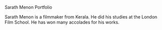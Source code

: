 Sarath Menon Portfolio

Sarath Menon is a filmmaker from Kerala. He did his studies at the London Film School. He has won many accolades for his works.
